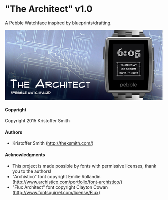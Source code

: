 # "The Architect" v1.0

A Pebble Watchface inspired by blueprints/drafting.

![Alt text](/marketing/banner1.png?raw=true "The Architect Banner Image")


#### Copyright

Copyright 2015 Kristoffer Smith


#### Authors

+	Kristoffer Smith (http://theksmith.com/)


#### Acknowledgments

+	This project is made possible by fonts with permissive licenses, thank you to the authors!
+	"Archistico" font copyright Emilie Rollandin (http://www.archistico.com/portfolio/font-archistico/)
+	"Flux Architect" font copyright Clayton Cowan (http://www.fontsquirrel.com/license/Flux)
